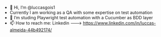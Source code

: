 - 👋 Hi, I’m @luccasgois1
- Currently I am working as a QA with some expertise on test automation
- 👀 I’m studing Playwright test automation with a Cucumber as BDD layer
- 📫 How to reach me: 
  Linkedin ---> https://www.linkedin.com/in/luccas-almeida-44b492174/

<!---
luccasgois1/luccasgois1 is a ✨ special ✨ repository because its `README.md` (this file) appears on your GitHub profile.
You can click the Preview link to take a look at your changes.
--->

